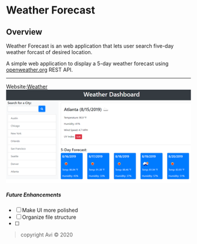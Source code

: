 # Weather Forecast

## Overview
Weather Forecast is an web application that lets user search five-day weather forcast of desired location. 

A simple web application to display a 5-day weather forecast using [openweather.org](https://openweathermap.org/) REST API.
___
Website:[Weather](https://ak0501.github.io/Weather-API/)
 ![Search Weather](DashboardDemo.png)

 ##### Future Enhancements
- [ ]  Make UI more polished
- [ ]  Organize file structure
- [ ]  


> copyright Avi :copyright: 2020 
